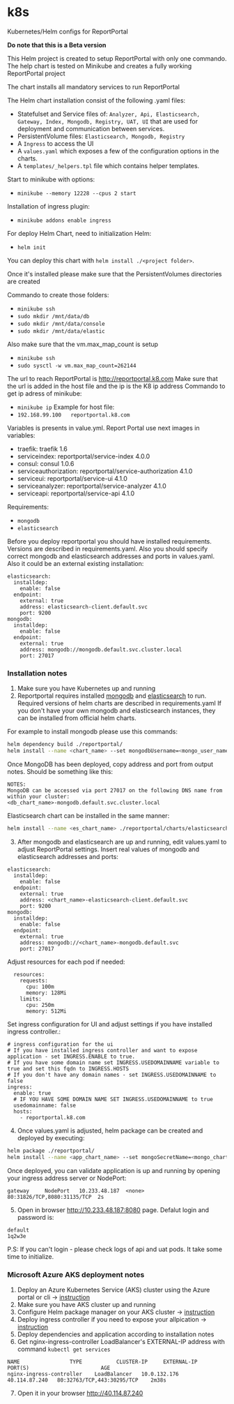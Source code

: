 # k8s
Kubernetes/Helm configs for ReportPortal

**Do note that this is a Beta version**


This Helm project is created to setup ReportPortal with only one commando.  
The help chart is tested on Minikube and creates a fully working ReportPortal project

The chart installs all mandatory services to run ReportPortal

The Helm chart installation consist of the following .yaml files:

- Statefulset and Service files of: `Analyzer, Api, Elasticsearch, Gateway, Index, Mongodb, Registry, UAT, UI` that are used for deployment and communication between services.
- PersistentVolume files: `Elasticsearch, Mongodb, Registry`
- A `Ingress` to access the UI
- A `values.yaml` which exposes a few of the configuration options in the
charts.
- A `templates/_helpers.tpl` file which contains helper templates. 

Start to minikube with options:
- `minikube --memory 12228 --cpus 2 start`

Installation of ingress plugin:
- `minikube addons enable ingress`

For deploy Helm Chart, need to initialization Helm:
- `helm init`

You can deploy this chart with `helm install ./<project folder>`. 

Once it's installed please make sure that the PersistentVolumes directories are created

Commando to create those folders:
- `minikube ssh`
- `sudo mkdir /mnt/data/db`
- `sudo mkdir /mnt/data/console`
- `sudo mkdir /mnt/data/elastic`

Also make sure that the vm.max_map_count is setup
- `minikube ssh`
- `sudo sysctl -w vm.max_map_count=262144`

The url to reach ReportPortal is http://reportportal.k8.com
Make sure that the url is added in the host file and the ip is the K8 ip address
Commando to get ip adress of minikube:
- `minikube ip`
Example for host file:
- `192.168.99.100	reportportal.k8.com`

Variables is presents in value.yml. Report Portal use next images in variables:

- traefik: traefik 1.6 
- serviceindex:  reportportal/service-index 4.0.0
- consul: consul 1.0.6
- serviceauthorization: reportportal/service-authorization 4.1.0
- serviceui: reportportal/service-ui 4.1.0
- serviceanalyzer: reportportal/service-analyzer 4.1.0
- serviceapi:  reportportal/service-api 4.1.0

Requirements:
- `mongodb`
- `elasticsearch`

Before you deploy reportportal you should have installed requirements. Versions are described in requirements.yaml.
Also you should specify correct mongodb and elasticsearch addresses and ports in values.yaml. Also it could be an external existing installation:
```
elasticsearch:
  installdep:
    enable: false
  endpoint:
    external: true
    address: elasticsearch-client.default.svc
    port: 9200
mongodb:
  installdep:
    enable: false
  endpoint:
    external: true
    address: mongodb://mongodb.default.svc.cluster.local
    port: 27017
```

### Installation notes
1. Make sure you have Kubernetes up and running
2. Reportportal requires installed [mongodb](https://github.com/helm/charts/tree/master/stable/mongodb) and [elasticsearch](https://github.com/helm/charts/tree/master/stable/elasticsearch) to run. Required versions of helm charts are described in requirements.yaml
If you don't have your own mongodb and elasticsearch instances, they can be installed from official helm charts. 

For example to install mongodb please use this commands:
```sh
helm dependency build ./reportportal/
helm install --name <chart_name> --set mongodbUsername=<mongo_user_name>,mongodbPassword=<user_password> ./reportportal/charts/mongodb-0.4.18.tgz
```
Once MongoDB has been deployed, copy address and port from output notes. Should be something like this:
```
NOTES:
MongoDB can be accessed via port 27017 on the following DNS name from within your cluster:
<db_chart_name>-mongodb.default.svc.cluster.local
```
Elasticsearch chart can be installed in the same manner:
```sh
helm install --name <es_chart_name> ./reportportal/charts/elasticsearch-1.17.0.tgz
```

3. After mongodb and elasticsearch are up and running, edit values.yaml to adjust ReportPortal settings.
Insert real values of mongodb and elasticsearch addresses and ports:
```
elasticsearch:
  installdep:
    enable: false
  endpoint:
    external: true
    address: <chart_name>-elasticsearch-client.default.svc
    port: 9200
mongodb:
  installdep:
    enable: false
  endpoint:
    external: true
    address: mongodb://<chart_name>-mongodb.default.svc
    port: 27017
```
Adjust resources for each pod if needed:
```
  resources:
    requests:
      cpu: 100m
      memory: 128Mi
    limits:
      cpu: 250m
      memory: 512Mi
```
Set ingress configuration for UI and adjust settings if you have installed ingress controller.:
```
# ingress configuration for the ui
# If you have installed ingress controller and want to expose application - set INGRESS.ENABLE to true.
# If you have some domain name set INGRESS.USEDOMAINNAME variable to true and set this fqdn to INGRESS.HOSTS
# If you don't have any domain names - set INGRESS.USEDOMAINNAME to false
ingress:
  enable: true
  # IF YOU HAVE SOME DOMAIN NAME SET INGRESS.USEDOMAINNAME to true
  usedomainname: false
  hosts:
    - reportportal.k8.com
```
4. Once values.yaml is adjusted, helm package can be created and deployed by executing:
```sh
helm package ./reportportal/
helm install --name <app_chart_name> --set mongoSecretName=<mongo_chart_name>-mongodb,mongodb.endpoint.address=<db_chart_name>-mongodb.default.svc.cluster.local,mongodb.endpoint.username=<mongo_user_name>,mongodb.endpoint.dbname=<mongodb_reportportal_dbname> ./reportportal-4.3.6.tgz
```
Once deployed, you can validate application is up and running by opening your ingress address server or NodePort:
```example
gateway     NodePort   10.233.48.187  <none>       80:31826/TCP,8080:31135/TCP  2s
```
5. Open in browser http://10.233.48.187:8080 page. Defalut login and password is:
```
default
1q2w3e
```
P.S: If you can't login - please check logs of api and uat pods. It take some time to initialize.

### Microsoft Azure AKS deployment notes
1. Deploy an Azure Kubernetes Service (AKS) cluster using the Azure portal or cli -> [instruction](https://docs.microsoft.com/en-us/azure/aks/kubernetes-walkthrough-portal)
2. Make sure you have AKS cluster up and running
3. Configure Helm package manager on your AKS cluster -> [instruction](https://docs.microsoft.com/en-us/azure/aks/kubernetes-helm)
4. Deploy ingress controller if you need to expose your allpication -> [instruction](https://docs.microsoft.com/en-us/azure/aks/ingress-basic)
5. Deploy dependencies and application according to installation notes
6. Get nginx-ingress-controller LoadBalancer's EXTERNAL-IP address with command ```kubectl get services```
```
NAME				TYPE           CLUSTER-IP     EXTERNAL-IP     PORT(S)                       AGE
nginx-ingress-controller	LoadBalancer   10.0.132.176   40.114.87.240   80:32763/TCP,443:30295/TCP    2m38s
```
7. Open it in your browser http://40.114.87.240
